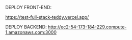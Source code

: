 DEPLOY FRONT-END:

https://test-full-stack-teddy.vercel.app/


DEPLOY BACKEND: http://ec2-54-173-184-229.compute-1.amazonaws.com:3000